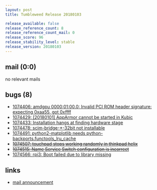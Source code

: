 ```yaml
---
layout: post
title: Tumbleweed Release 20180103

release_available: false
release_reference_count: 8
release_reference_count_mail: 0
release_score: 96
release_stability_level: stable
release_version: 20180103
---
```


## mail (0:0)

no relevant mails

## bugs (8)

<!--more-->

- [1074406: amdgpu 0000:01:00.0: Invalid PCI ROM header signature: expecting 0xaa55, got 0xffff](https://bugzilla.opensuse.org/show_bug.cgi?id=1074406)
- [1074429: [20180101] AppArmor cannot be started in Kubic](https://bugzilla.opensuse.org/show_bug.cgi?id=1074429)
- [1074433: Installation hangs at finding hardware stage](https://bugzilla.opensuse.org/show_bug.cgi?id=1074433)
- [1074478: scim-bridge-*-32bit not installable](https://bugzilla.opensuse.org/show_bug.cgi?id=1074478)
- [1074491: python2-matplotlib needs python-backports.functools_lru_cache](https://bugzilla.opensuse.org/show_bug.cgi?id=1074491)
- ~~[1074507: touchpad stops working randomly in thinkpad helix](https://bugzilla.opensuse.org/show_bug.cgi?id=1074507)~~
- ~~[1074515: Name Service Switch configuration is incorrect](https://bugzilla.opensuse.org/show_bug.cgi?id=1074515)~~
- [1074566: rpi3: Boot failed due to library missing](https://bugzilla.opensuse.org/show_bug.cgi?id=1074566)



## links

- [mail announcement](https://lists.opensuse.org/opensuse-factory/2018-01/msg00071.html)
